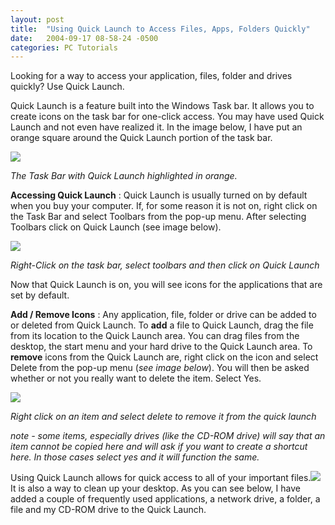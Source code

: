 ```yaml
---
layout: post
title:  "Using Quick Launch to Access Files, Apps, Folders Quickly"
date:   2004-09-17 08-58-24 -0500
categories: PC Tutorials
---
```


Looking for a way to access your application, files, folder and drives quickly? Use Quick Launch.

Quick Launch is a feature built into the Windows Task bar. It allows you to create icons on the task bar for one-click access. You may have used Quick Launch and not even have realized it. In the image below, I have put an orange square around the Quick Launch portion of the task bar.  
  
![][1]

  
  


*The Task Bar with Quick Launch highlighted in orange.*

  
  


  
  


**Accessing Quick Launch** : Quick Launch is usually turned on by default when you buy your computer. If, for some reason it is not on, right click on the Task Bar and select Toolbars from the pop-up menu. After selecting Toolbars click on Quick Launch (see image below). 

  
  


  
  


![][2]

  
  


*Right-Click on the task bar, select toolbars and then click on Quick Launch*

  
  


  
  


  
  


Now that Quick Launch is on, you will see icons for the applications that are set by default. 

  
  


**Add / Remove Icons** : Any application, file, folder or drive can be added to or deleted from Quick Launch. To **add** a file to Quick Launch, drag the file from its location to the Quick Launch area. You can drag files from the desktop, the start menu and your hard drive to the Quick Launch area. To **remove** icons from the Quick Launch are, right click on the icon and select Delete from the pop-up menu (*see image below*). You will then be asked whether or not you really want to delete the item. Select Yes.

  
  


  
  


  
  


![][3]

  
  


*Right click on an item and select delete to remove it from the quick launch*

  
  


  
  


  
  


*note - some items, especially drives (like the CD-ROM drive) will say that an item cannot be copied here and will ask if you want to create a shortcut here. In those cases select yes and it will function the same.*

  
  


Using Quick Launch allows for quick access to all of your important files.![][4] It is also a way to clean up your desktop. As you can see below, I have added a couple of frequently used applications, a network drive, a folder, a file and my CD-ROM drive to the Quick Launch.

 [1]: http://www.gbradhopkins.com/images/pc/quick-launch/highlighted.gif
 [2]: http://www.gbradhopkins.com/images/pc/quick-launch/right-click.gif
 [3]: http://www.gbradhopkins.com/images/pc/quick-launch/delete.gif
 [4]: http://www.gbradhopkins.com/images/pc/quick-launch/finished.gif

